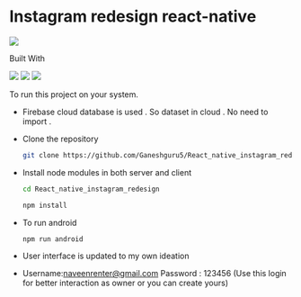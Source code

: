 # Instagram redesign react-native 
<img src="https://img.shields.io/badge/Instagram-E4405F?style=for-the-badge&logo=instagram&logoColor=white">


Built With

<div style={{display:'flex'}}>
<img src="https://img.shields.io/badge/React_Native-20232A?style=for-the-badge&logo=react&logoColor=61DAFB">
<img src="https://img.shields.io/badge/firebase-ffca28?style=for-the-badge&logo=firebase&logoColor=white">
<img src="https://img.shields.io/badge/npm-CB3837?style=for-the-badge&logo=npm&logoColor=white">
</div>

To run this project on your system.
*  Firebase cloud database is used . So dataset in cloud . No need to import .
* Clone the repository 
  ```sh
  git clone https://github.com/Ganeshguru5/React_native_instagram_redesign.git
  ```
* Install node modules in both server and client
  ```sh
  cd React_native_instagram_redesign
  ```
  ```sh
  npm install 
  ```
* To run android 
  ```sh
  npm run android
  ```

* User interface is updated to my own ideation
* Username:naveenrenter@gmail.com Password : 123456 (Use this login for better interaction as owner or you can create yours)


